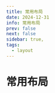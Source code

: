 ```yaml
---
title: 常用布局
date: 2024-12-31
info: 常用布局
prev: false
next: false
sidebar: true,
tags:
  - layout
---
```


# 常用布局

<script setup>
  import CssLayout from '../../.vitepress/components/cssLayout/index.vue'
</script>

<CssLayout />
